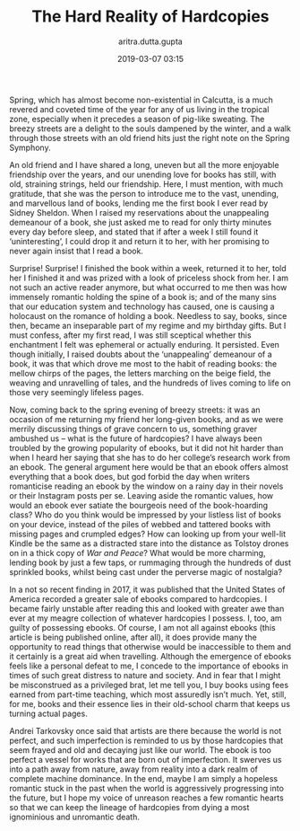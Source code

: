 ﻿---
layout: post
current: post
navigation: True
class: post-template

title: "The Hard Reality of Hardcopies"
author: aritra.dutta.gupta
cover: assets/images/Duke_Humfrey_Library_Interior.jpg
tags: culture
date: 2019-03-07 03:15
link: https://upload.wikimedia.org/wikipedia/commons/thumb/e/e1/Duke_Humfrey%27s_Library_Interior_6%2C_Bodleian_Library%2C_Oxford%2C_UK_-_Diliff.jpg/1024px-Duke_Humfrey%27s_Library_Interior_6%2C_Bodleian_Library%2C_Oxford%2C_UK_-_Diliff.jpg
---
Spring, which has almost become non-existential in Calcutta, is a much revered
and coveted time of the year for any of us living in the tropical zone,
especially when it precedes a season of pig-like sweating. The breezy streets
are a delight to the souls dampened by the winter, and a walk through those
streets with an old friend hits just the right note on the Spring Symphony.

An old friend and I have shared a long, uneven but all the more enjoyable
friendship over the years, and our unending love for books has still, with old,
straining strings, held our friendship. Here, I must mention, with much
gratitude, that she was the person to introduce me to the vast, unending, and
marvellous land of books, lending me the first book I ever read by Sidney
Sheldon. When I raised my reservations about the unappealing demeanour of a
book, she just asked me to read for only thirty minutes every day before sleep,
and stated that if after a week I still found it ‘uninteresting’, I could drop
it and return it to her, with her promising to never again insist that I read a
book.

Surprise! Surprise! I finished the book within a week, returned it to her, told
her I finished it and was prized with a look of priceless shock from her. I am
not such an active reader anymore, but what occurred to me then was how
immensely romantic holding the spine of a book is; and of the many sins that our
education system and technology has caused, one is causing a holocaust on the
romance of holding a book. Needless to say, books, since then, became an
inseparable part of my regime and my birthday gifts. But I must confess, after
my first read, I was still sceptical whether this enchantment I felt was
ephemeral or actually enduring. It persisted. Even though initially, I raised
doubts about the ‘unappealing’ demeanour of a book, it was that which drove me
most to the habit of reading books: the mellow chirps of the pages, the letters
marching on the beige field, the weaving and unravelling of tales, and the
hundreds of lives coming to life on those very seemingly lifeless pages.

Now, coming back to the spring evening of breezy streets: it was an occasion of
me returning my friend her long-given books, and as we were merrily discussing
things of grave concern to us, something graver ambushed us – what is the future
of hardcopies? I have always been troubled by the growing popularity of ebooks,
but it did not hit harder than when I heard her saying that she has to do her
college’s research work from an ebook. The general argument here would be that
an ebook offers almost everything that a book does, but god forbid the day when
writers romanticise reading an ebook by the window on a rainy day in their
novels or their Instagram posts per se. Leaving aside the romantic values, how
would an ebook ever satiate the bourgeois need of the book-hoarding class? Who
do you think would be impressed by your listless list of books on your device,
instead of the piles of webbed and tattered books with missing pages and
crumpled edges? How can looking up from your well-lit Kindle be the same as a
distracted stare into the distance as Tolstoy drones on in a thick copy of *War
and Peace*? What would be more charming, lending book by just a few taps, or
rummaging through the hundreds of dust sprinkled books, whilst being cast under
the perverse magic of nostalgia?

In a not so recent finding in 2017, it was published that the United States of
America recorded a greater sale of ebooks compared to hardcopies. I became
fairly unstable after reading this and looked with greater awe than ever at my
meagre collection of whatever hardcopies I possess. I, too, am guilty of
possessing ebooks. Of course, I am not all against ebooks (this article is being
published online, after all), it does provide many the opportunity to read
things that otherwise would be inaccessible to them and it certainly is a great
aid when travelling. Although the emergence of ebooks feels like a personal
defeat to me, I concede to the importance of ebooks in times of such great
distress to nature and society. And in fear that I might be misconstrued as a
privileged brat, let me tell you, I buy books using fees earned from part-time
teaching, which most assuredly isn’t much. Yet, still, for me, books and their
essence lies in their old-school charm that keeps us turning actual pages.  

Andrei Tarkovsky once said that artists are there because the world is not
perfect, and such imperfection is reminded to us by those hardcopies that seem
frayed and old and decaying just like our world. The ebook is too perfect a
vessel for works that are born out of imperfection. It swerves us into a path
away from nature, away from reality into a dark realm of complete machine
dominance. In the end, maybe I am simply a hopeless romantic stuck in the past
when the world is aggressively progressing into the future, but I hope my voice
of unreason reaches a few romantic hearts so that we can keep the lineage of
hardcopies from dying a most ignominious and unromantic death.  
